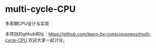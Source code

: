 # multi-cycle-CPU
多周期CPU设计与实现


本项目的github网址：https://github.com/learn-by-consciousness/multi-cycle-CPU 欢迎大家一起讨论。
